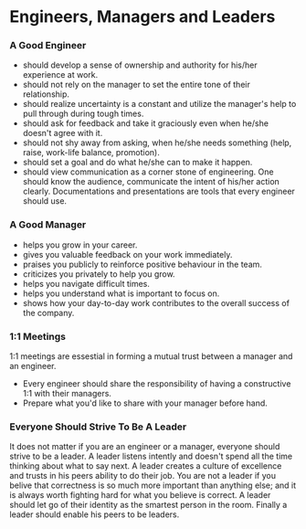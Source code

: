 # Engineers, Managers and Leaders

### A Good Engineer
* should develop a sense of ownership and authority for his/her experience at work.
* should not rely on the manager to set the entire tone of their relationship. 
* should realize uncertainty is a constant and utilize the manager's help to pull through during tough times. 
* should ask for feedback and take it graciously even when he/she doesn't agree with it. 
* should not shy away from asking, when he/she needs something (help, raise, work-life balance, promotion).
* should set a goal and do what he/she can to make it happen. 
* should view communication as a corner stone of engineering. One should know the audience, communicate the intent of his/her action clearly. Documentations and presentations are tools that every engineer should use. 

### A Good Manager 
* helps you grow in your career.
* gives you valuable feedback on your work immediately.
* praises you publicly to reinforce positive behaviour in the team. 
* criticizes you privately to help you grow. 
* helps you navigate difficult times.
* helps you understand what is important to focus on. 
* shows how your day-to-day work contributes to the overall success of the company.

### 1:1 Meetings
1:1 meetings are essestial in forming a mutual trust between a manager and an engineer. 
* Every engineer should share the responsibility of having a constructive 1:1 with their managers. 
* Prepare what you'd like to share with your manager before hand. 

### Everyone Should Strive To Be A Leader
It does not matter if you are an engineer or a manager, everyone should strive to be a leader. A leader listens intently and doesn't spend all the time thinking about what to say next. A leader creates a culture of excellence and trusts in his peers ability to do their job. You are not a leader if you belive that correctness is so much more important than anything else; and it is always worth fighting hard for what you believe is correct. A leader should let go of their identity  as the smartest person in the room. Finally a leader should enable his peers to be leaders. 

